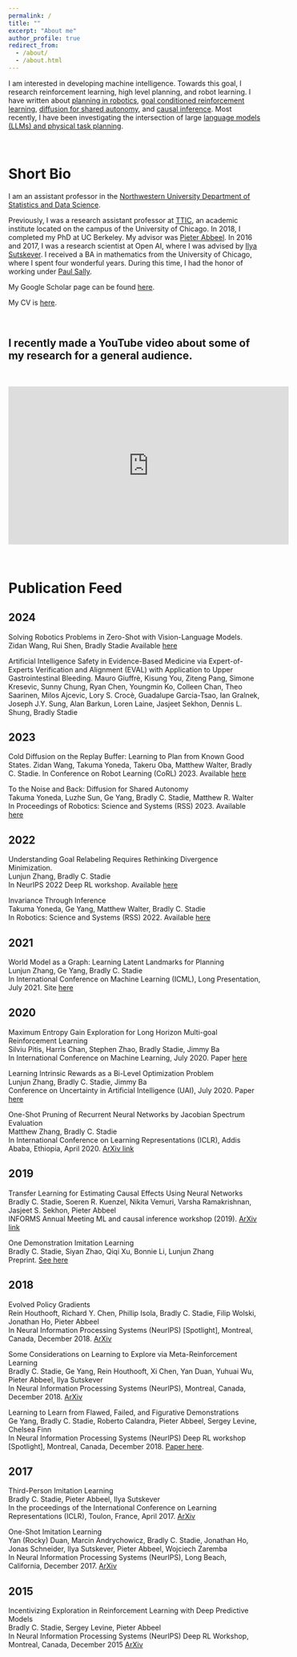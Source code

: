 ```yaml
---
permalink: /
title: ""
excerpt: "About me"
author_profile: true
redirect_from:
  - /about/
  - /about.html
---
```

I am interested in developing machine intelligence. Towards this goal, I research reinforcement learning, high level planning, and robot learning. I have written about [planning in robotics](https://sites.google.com/view/latent-landmarks/), [goal conditioned reinforcement learning](https://arxiv.org/abs/2007.02832), [diffusion for shared autonomy](https://diffusion-for-shared-autonomy.github.io/), and [causal inference](https://arxiv.org/abs/1808.07804). Most recently, I have been investigating the intersection of large [language models (LLMs) and physical task planning](https://wonderful-team-robotics.github.io/). 

&nbsp; 


Short Bio
======


I am an assistant professor in the [Northwestern University Department of Statistics and Data Science](https://statistics.northwestern.edu/.).

Previously, I was a research assistant professor at [TTIC](https://www.ttic.edu/), an academic institute located on the campus of the University of Chicago. 
In 2018, I completed my PhD at UC Berkeley. My advisor was [Pieter Abbeel](http://people.eecs.berkeley.edu/~pabbeel/). 
In 2016 and 2017, I was a research scientist at Open AI, where I was advised by [Ilya Sutskever](https://en.wikipedia.org/wiki/Ilya_Sutskever). 
I received a BA in mathematics from the University of Chicago, where I spent four wonderful years. 
During this time, I had the honor of working under 
[Paul Sally](https://en.wikipedia.org/wiki/Paul_Sally).


My Google Scholar page can be found [here](https://scholar.google.ca/citations?user=lEV5F5kAAAAJ&hl=en&oi=ao). 

My CV is [here](files/bstadie_cv.pdf).




&nbsp; 
&nbsp; 
&nbsp; 
&nbsp; 
&nbsp; 
&nbsp; 


I recently made a YouTube video about some of my research for a general audience. 
---------------

&nbsp; 
&nbsp; 
&nbsp; 
&nbsp; 
&nbsp;


<iframe width="560" height="315" src="https://www.youtube.com/embed/kR6HUMljvg0?si=QVTt8GOr3WsrsOh7" frameborder="0" allow="autoplay; encrypted-media" allowfullscreen></iframe>





&nbsp; 
&nbsp; 
&nbsp; 
&nbsp; 
&nbsp; 
&nbsp; 



Publication Feed
======

2024
---------------
Solving Robotics Problems in Zero-Shot with Vision-Language Models. 
Zidan Wang, Rui Shen, Bradly Stadie 
Available [here](https://wonderful-team-robotics.github.io/)

Artificial Intelligence Safety in Evidence-Based Medicine via Expert-of-Experts Verification and Alignment (EVAL) with Application to Upper Gastrointestinal Bleeding. 
Mauro Giuffrè, Kisung You, Ziteng Pang, Simone Kresevic, Sunny Chung, Ryan Chen, Youngmin Ko, Colleen Chan, Theo Saarinen, Milos Ajcevic, Lory S. Crocè, Guadalupe Garcia-Tsao, Ian Gralnek, Joseph J.Y. Sung, Alan Barkun, Loren Laine, Jasjeet Sekhon, Dennis L. Shung, Bradly Stadie

2023
---------------
Cold Diffusion on the Replay Buffer: Learning to Plan from Known Good States. 
Zidan Wang, Takuma Yoneda, Takeru Oba, Matthew Walter, Bradly C. Stadie.
In Conference on Robot Learning (CoRL) 2023. Available [here](https://arxiv.org/abs/2310.13914)

To the Noise and Back: Diffusion for Shared Autonomy  
Takuma Yoneda, Luzhe Sun, Ge Yang, Bradly C. Stadie, Matthew R. Walter  
In Proceedings of Robotics: Science and Systems (RSS) 2023. Available [here](https://arxiv.org/pdf/2302.12244.pdf)


2022
---------------

Understanding Goal Relabeling Requires Rethinking Divergence Minimization.  
Lunjun Zhang, Bradly C. Stadie  
In NeurIPS 2022 Deep RL workshop. Available [here](https://arxiv.org/pdf/2209.13046.pdf)

Invariance Through Inference  
Takuma Yoneda, Ge Yang, Matthew Walter, Bradly C. Stadie  
In Robotics: Science and Systems (RSS) 2022. Available [here](https://arxiv.org/abs/2112.08526)

2021
---------------

World Model as a Graph: Learning Latent Landmarks for Planning  
Lunjun Zhang, Ge Yang, Bradly C. Stadie  
In International Conference on Machine Learning (ICML), Long Presentation, July 2021. Site [here](https://sites.google.com/view/latent-landmarks/)


2020
---------------

Maximum Entropy Gain Exploration for Long Horizon Multi-goal Reinforcement Learning  
Silviu Pitis, Harris Chan, Stephen Zhao, Bradly Stadie, Jimmy Ba  
In International Conference on Machine Learning, July 2020. Paper [here](https://arxiv.org/abs/2007.02832)

Learning Intrinsic Rewards as a Bi-Level Optimization Problem   
Lunjun Zhang, Bradly C. Stadie, Jimmy Ba  
Conference on Uncertainty in Artificial Intelligence (UAI), July 2020. Paper [here](http://www.auai.org/uai2020/proceedings/66_main_paper.pdf)  


One-Shot Pruning of Recurrent Neural Networks by Jacobian Spectrum Evaluation  
Matthew Zhang, Bradly C. Stadie   
In International Conference on Learning Representations (ICLR), Addis Ababa, Ethiopia, April 2020. [ArXiv link](https://arxiv.org/pdf/1912.00120.pdf)  





2019
---------------

Transfer Learning for Estimating Causal Effects Using Neural Networks  
Bradly C. Stadie, Soeren R. Kuenzel, Nikita Vemuri, Varsha Ramakrishnan, Jasjeet S. Sekhon,  Pieter Abbeel  
INFORMS Annual Meeting ML and causal inference workshop (2019). [ArXiv link](https://arxiv.org/pdf/1808.07804.pdf)  


One Demonstration Imitation Learning  
Bradly C. Stadie, Siyan Zhao, Qiqi Xu, Bonnie Li, Lunjun Zhang  
Preprint. [See here](https://github.com/bstadie/All-Bradly-Stadie-Papers/blob/master/one-demo.pdf)  


2018
---------------

Evolved Policy Gradients  
Rein Houthooft, Richard Y. Chen, Phillip Isola, Bradly C. Stadie, Filip Wolski, Jonathan Ho, Pieter Abbeel  
In Neural Information Processing Systems (NeurIPS) [Spotlight], Montreal, Canada, December 2018. [ArXiv](https://arxiv.org/pdf/1802.04821.pdf)  



Some Considerations on Learning to Explore via Meta-Reinforcement Learning  
Bradly C. Stadie, Ge Yang, Rein Houthooft, Xi Chen, Yan Duan, Yuhuai Wu, Pieter Abbeel, Ilya Sutskever  
In Neural Information Processing Systems (NeurIPS), Montreal, Canada, December 2018. [ArXiv](https://arxiv.org/pdf/1803.01118.pdf)



Learning to Learn from Flawed, Failed, and Figurative Demonstrations  
Ge Yang, Bradly C. Stadie, Roberto Calandra, Pieter Abbeel, Sergey Levine, Chelsea Finn  
In Neural Information Processing Systems (NeurIPS) Deep RL workshop [Spotlight], Montreal, Canada, December 2018. [Paper here](https://github.com/bstadie/All-Bradly-Stadie-Papers/blob/master/Learning%20to%20Learn%20from%20Flawed%20Failed%20and%20Figurative%20Demonstrations.pdf).




2017
---------------


Third-Person Imitation Learning  
Bradly C. Stadie, Pieter Abbeel, Ilya Sutskever  
In the proceedings of the International Conference on Learning Representations (ICLR), Toulon, France, April 2017. [ArXiv](https://arxiv.org/pdf/1703.01703.pdf)



One-Shot Imitation Learning  
Yan (Rocky) Duan, Marcin Andrychowicz, Bradly C. Stadie, Jonathan Ho, Jonas Schneider, Ilya Sutskever, Pieter Abbeel, Wojciech Zaremba  
In Neural Information Processing Systems (NeurIPS), Long Beach, California, December 2017. [ArXiv](https://arxiv.org/pdf/1703.07326.pdf)



2015
---------------


Incentivizing Exploration in Reinforcement Learning with Deep Predictive Models  
Bradly C. Stadie, Sergey Levine, Pieter Abbeel  
In Neural Information Processing Systems (NeurIPS) Deep RL Workshop, Montreal, Canada, December 2015 [ArXiv](https://arxiv.org/pdf/1507.00814.pdf)

